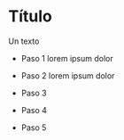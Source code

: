 # Título

Un texto

- Paso 1
lorem ipsum dolor

- Paso 2
lorem ipsum dolor

- Paso 3
- Paso 4
- Paso 5